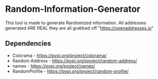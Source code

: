 # Random-Information-Generator
This tool is made to generate Randomized information. All addresses generated ARE REAL they are all grabbed off "https://openaddresses.io" 

## Dependencies

- Colorama - https://pypi.org/project/colorama/
- Random Address - https://pypi.org/project/random-address/
- names - https://pypi.org/project/names/
- RandomProfile - https://pypi.org/project/random-profile/